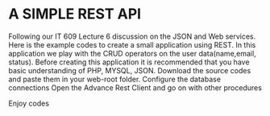 # A SIMPLE REST API 

Following our IT 609 Lecture 6 discussion on the JSON and Web services. Here is the example codes to create a small application using REST. 
In this application we play with the CRUD operators on the user data(name,email, status). 
Before creating this application it is recommended that you have basic understanding of PHP, MYSQL, JSON. 
Download the source codes and paste them in your web-root folder. 
Configure the database connections
Open the Advance Rest Client and go on with other procedures

Enjoy codes
